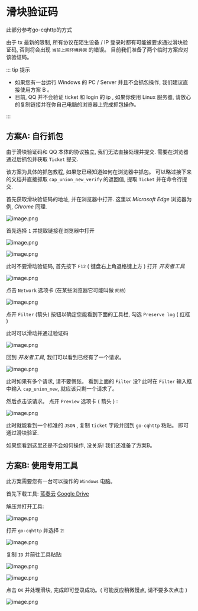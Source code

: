 # 滑块验证码

此部分参考go-cqhttp的方式

由于 tx 最新的限制, 所有协议在陌生设备 / IP 登录时都有可能被要求通过滑块验证码, 否则将会出现 `当前上网环境异常` 的错误。 目前我们准备了两个临时方案应对该验证码。

::: tip 提示

- 如果您有一台运行 Windows 的 PC / Server 并且不会抓包操作, 我们建议直接使用方案 B 。
- 目前, QQ 并不会验证 ticket 和 login 的 ip , 如果你使用 Linux 服务器, 请放心的复制链接并在你自己电脑的浏览器上完成抓包操作。

:::

## 方案A: 自行抓包

由于滑块验证码和 QQ 本体的协议独立, 我们无法直接处理并提交. 需要在浏览器通过后抓包并获取 `Ticket` 提交.

该方案为具体的抓包教程, 如果您已经知道如何在浏览器中抓包。 可以略过接下来的文档并直接抓取 `cap_union_new_verify` 的返回值, 提取 `Ticket` 并在命令行提交.

首先获取滑块验证码的地址, 并在浏览器中打开. 这里以 *Microsoft Edge* 浏览器为例, *Chrome* 同理. 

![image.png](https://i.loli.net/2020/12/27/yXdomOnQ8tkauMe.png)

首先选择 `1` 并提取链接在浏览器中打开

![image.png](https://i.loli.net/2020/12/27/HYhmZv1wARMV7Uq.png)

![image.png](https://i.loli.net/2020/12/27/otk9Hz7lBCaRFMV.png)

此时不要滑动验证码, 首先按下 `F12` ( 键盘右上角退格键上方 ) 打开 *开发者工具*

![image.png](https://i.loli.net/2020/12/27/JDioadLPwcKWpt1.png)

点击 `Network` 选项卡 (在某些浏览器它可能叫做 `网络`)

![image.png](https://i.loli.net/2020/12/27/qEzTB5jrDZUWSwp.png)

点开 `Filter` (箭头) 按钮以确定您能看到下面的工具栏, 勾选 `Preserve log` ( 红框 )

此时可以滑动并通过验证码

![image.png](https://i.loli.net/2020/12/27/Id4hxzyDprQuF2G.png)

回到 *开发者工具*, 我们可以看到已经有了一个请求。

![image.png](https://i.loli.net/2020/12/27/3C6Y2XVKBRv1z9E.png)

此时如果有多个请求, 请不要慌张。 看到上面的 `Filter` 没? 此时在 `Filter` 输入框中输入 `cap_union_new`, 就应该只剩一个请求了。

然后点击该请求。 点开 `Preview` 选项卡 ( 箭头 ) :  

![image.png](https://i.loli.net/2020/12/27/P1VtxRWpjY8524Z.png)

此时就能看到一个标准的 `JSON` , 复制 `ticket` 字段并回到 `go-cqhttp` 粘贴。 即可通过滑块验证.

如果您看到这里还是不会如何操作, 没关系! 我们还准备了方案B。

## 方案B: 使用专用工具

此方案需要您有一台可以操作的 `Windows` 电脑。

首先下载工具:  [蓝奏云](https://wws.lanzoui.com/i2vn0jrofte) [Google Drive](https://drive.google.com/file/d/1peMDHqgP8AgWBVp5vP-cfhcGrb2ksSrE/view?usp=sharing)

解压并打开工具: 

![image.png](https://i.loli.net/2020/12/27/winG4SkxhgLoNDZ.png)

打开 `go-cqhttp` 并选择 `2`:

![image.png](https://i.loli.net/2020/12/27/yXdomOnQ8tkauMe.png)

复制 `ID` 并前往工具粘贴:

![image.png](https://i.loli.net/2020/12/27/fIwXx5nN9r8Zbc7.png)

![image.png](https://i.loli.net/2020/12/27/WZsTCyGwSjc9mb5.png)

点击 `OK` 并处理滑块, 完成即可登录成功。( 可能反应稍微慢点, 请不要多次点击 )

![image.png](https://i.loli.net/2020/12/27/UnvAuxreijYzgLC.png)

